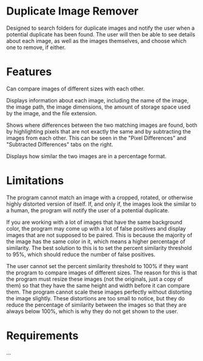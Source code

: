 # Duplicate Image Remover
Designed to search folders for duplicate images and notify the user when a potential duplicate has been found. 
The user will then be able to see details about each image, as well as the images themselves, and choose which 
one to remove, if either.

# Features
Can compare images of different sizes with each other.

Displays information about each image, including the name of the image, the image path, the image
dimensions, the amount of storage space used by the image, and the file extension.

Shows where differences between the two matching images are found, both by highlighting pixels 
that are not exactly the same and by subtracting the images from each other. This can be seen in the "Pixel
Differences" and "Subtracted Differences" tabs on the right.

Displays how similar the two images are in a percentage format.

# Limitations
The program cannot match an image with a cropped, rotated, or otherwise highly distorted version of itself.
If, and only if, the images look the similar to a human, the program will notify the user of a potential duplicate.

If you are working with a lot of images that have the same background color, the program may come up with
a lot of false positives and display images that are not supposed to be paired. This is because the 
majority of the image has the same color in it, which means a higher percentage of similarity. The best
solution to this is to set the percent similarity threshold to 95%, which should reduce the number of false
positives.

The user cannot set the percent similarity threshold to 100% if they want the program to compare images of
different sizes. The reason for this is that the program must resize these images (not the originals, just 
a copy of them) so that they have the same height and width before it can compare them. The program cannot
scale these images perfectly without distorting the image slightly. These distortions are too small to notice,
but they do reduce the percentage of similarity between the images so that they are always below 100%, which
is why they do not get shown to the user.

# Requirements
...
